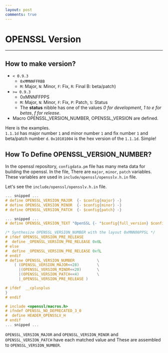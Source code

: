 ```yaml
---
layout: post
comments: true
---
```


# OPENSSL Version

---

## How to make version?

* `< 0.9.3`
	* `0xMMNNFFRBB`
    * `M`: Major, `N`: Minor, `F`: Fix, `R`: Final B: beta/patch)
* `>= 0.9.3`
	* 0xMNNFFPPS
    * `M`: Major, `N`: Minor, `F`: Fix, `P`: Patch, `S`: Status
	* The **status** nibble has one of the values *0 for development*, *1 to e for betas*, *f for release*.
* Macro OPENSSL_VERSION_NUMBER, OPENSSL_VERSION are defined.

Here is the examples.  
`1.1.1d` has major number `1` and minor number `1` and fix number `1` and beta/patch number `d`.
`0x10101004` is the hex version of the `1.1.1d`. Simple!

## How To Define OPENSSL_VERSION_NUMBER?

In the openssl repository, `configdata.pm` file has many meta data for building the openssl. In the file, There
are `major`, `minor`, `patch` variables. These variables are used in `include/openssl/opensslv.h.in` file.  

Let's see the `include/openssl/opensslv.h.in` file.
```c
... snipped ...
# define OPENSSL_VERSION_MAJOR  {- $config{major} -}
# define OPENSSL_VERSION_MINOR  {- $config{minor} -}
# define OPENSSL_VERSION_PATCH  {- $config{patch} -}

... snipped ...
# define OPENSSL_VERSION_TEXT "OpenSSL {- "$config{full_version} $config{release_date}" -}"

/* Synthesize OPENSSL_VERSION_NUMBER with the layout 0xMNN00PPSL */
# ifdef OPENSSL_VERSION_PRE_RELEASE
#  define _OPENSSL_VERSION_PRE_RELEASE 0x0L
# else
#  define _OPENSSL_VERSION_PRE_RELEASE 0xfL
# endif
# define OPENSSL_VERSION_NUMBER          \
    ( (OPENSSL_VERSION_MAJOR<<28)        \
      |(OPENSSL_VERSION_MINOR<<20)       \
      |(OPENSSL_VERSION_PATCH<<4)        \
      |_OPENSSL_VERSION_PRE_RELEASE )

# ifdef  __cplusplus
}
# endif

# include <openssl/macros.h>
# ifndef OPENSSL_NO_DEPRECATED_3_0
#  define HEADER_OPENSSLV_H
# endif
... snipped ...
```

`OPENSSL_VERSION_MAJOR` and `OPENSSL_VERSION_MINOR` and `OPENSSL_VERSION_PATCH` have each matched value and
These are assembled to `OPENSSL_VERSION_NUMBER`.
